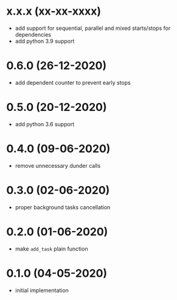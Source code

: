 # x.x.x (xx-xx-xxxx)
- add support for sequential, parallel and mixed starts/stops for dependencies
- add python 3.9 support

# 0.6.0 (26-12-2020)
- add dependent counter to prevent early stops

# 0.5.0 (20-12-2020)
- add python 3.6 support

# 0.4.0 (09-06-2020)
- remove unnecessary dunder calls

# 0.3.0 (02-06-2020)
- proper background tasks cancellation

# 0.2.0 (01-06-2020)
- make `add_task` plain function

# 0.1.0 (04-05-2020)
- initial implementation
